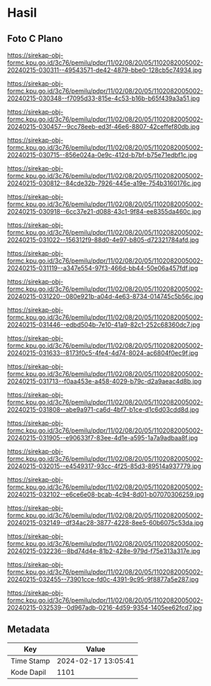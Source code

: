 # Hasil

## Foto C Plano

https://sirekap-obj-formc.kpu.go.id/3c76/pemilu/pdpr/11/02/08/20/05/1102082005002-20240215-030311--49543571-de42-4879-bbe0-128cb5c74934.jpg

https://sirekap-obj-formc.kpu.go.id/3c76/pemilu/pdpr/11/02/08/20/05/1102082005002-20240215-030348--f7095d33-815e-4c53-b16b-b65f439a3a51.jpg

https://sirekap-obj-formc.kpu.go.id/3c76/pemilu/pdpr/11/02/08/20/05/1102082005002-20240215-030457--9cc78eeb-ed3f-46e6-8807-42ceffef80db.jpg

https://sirekap-obj-formc.kpu.go.id/3c76/pemilu/pdpr/11/02/08/20/05/1102082005002-20240215-030715--856e024a-0e9c-412d-b7bf-b75e71edbf1c.jpg

https://sirekap-obj-formc.kpu.go.id/3c76/pemilu/pdpr/11/02/08/20/05/1102082005002-20240215-030812--84cde32b-7926-445e-a19e-754b3160176c.jpg

https://sirekap-obj-formc.kpu.go.id/3c76/pemilu/pdpr/11/02/08/20/05/1102082005002-20240215-030918--6cc37e21-d088-43c1-9f84-ee8355da460c.jpg

https://sirekap-obj-formc.kpu.go.id/3c76/pemilu/pdpr/11/02/08/20/05/1102082005002-20240215-031022--156312f9-88d0-4e97-b805-d72321784afd.jpg

https://sirekap-obj-formc.kpu.go.id/3c76/pemilu/pdpr/11/02/08/20/05/1102082005002-20240215-031119--a347e554-97f3-466d-bb44-50e06a457fdf.jpg

https://sirekap-obj-formc.kpu.go.id/3c76/pemilu/pdpr/11/02/08/20/05/1102082005002-20240215-031220--080e921b-a04d-4e63-8734-014745c5b56c.jpg

https://sirekap-obj-formc.kpu.go.id/3c76/pemilu/pdpr/11/02/08/20/05/1102082005002-20240215-031446--edbd504b-7e10-41a9-82c1-252c68360dc7.jpg

https://sirekap-obj-formc.kpu.go.id/3c76/pemilu/pdpr/11/02/08/20/05/1102082005002-20240215-031633--8173f0c5-4fe4-4d74-8024-ac6804f0ec9f.jpg

https://sirekap-obj-formc.kpu.go.id/3c76/pemilu/pdpr/11/02/08/20/05/1102082005002-20240215-031713--f0aa453e-a458-4029-b79c-d2a9aeac4d8b.jpg

https://sirekap-obj-formc.kpu.go.id/3c76/pemilu/pdpr/11/02/08/20/05/1102082005002-20240215-031808--abe9a971-ca6d-4bf7-b1ce-d1c6d03cdd8d.jpg

https://sirekap-obj-formc.kpu.go.id/3c76/pemilu/pdpr/11/02/08/20/05/1102082005002-20240215-031905--e90633f7-83ee-4d1e-a595-1a7a9adbaa8f.jpg

https://sirekap-obj-formc.kpu.go.id/3c76/pemilu/pdpr/11/02/08/20/05/1102082005002-20240215-032015--e4549317-93cc-4f25-85d3-89514a937779.jpg

https://sirekap-obj-formc.kpu.go.id/3c76/pemilu/pdpr/11/02/08/20/05/1102082005002-20240215-032102--e6ce6e08-bcab-4c94-8d01-b07070306259.jpg

https://sirekap-obj-formc.kpu.go.id/3c76/pemilu/pdpr/11/02/08/20/05/1102082005002-20240215-032149--df34ac28-3877-4228-8ee5-60b6075c53da.jpg

https://sirekap-obj-formc.kpu.go.id/3c76/pemilu/pdpr/11/02/08/20/05/1102082005002-20240215-032236--8bd74d4e-81b2-428e-979d-f75e313a317e.jpg

https://sirekap-obj-formc.kpu.go.id/3c76/pemilu/pdpr/11/02/08/20/05/1102082005002-20240215-032455--73901cce-fd0c-4391-9c95-9f8877a5e287.jpg

https://sirekap-obj-formc.kpu.go.id/3c76/pemilu/pdpr/11/02/08/20/05/1102082005002-20240215-032539--0d967adb-0216-4d59-9354-1405ee62fcd7.jpg


## Metadata

| Key        | Value               |
| ---------- | ------------------- |
| Time Stamp | 2024-02-17 13:05:41 |
| Kode Dapil | 1101                |



